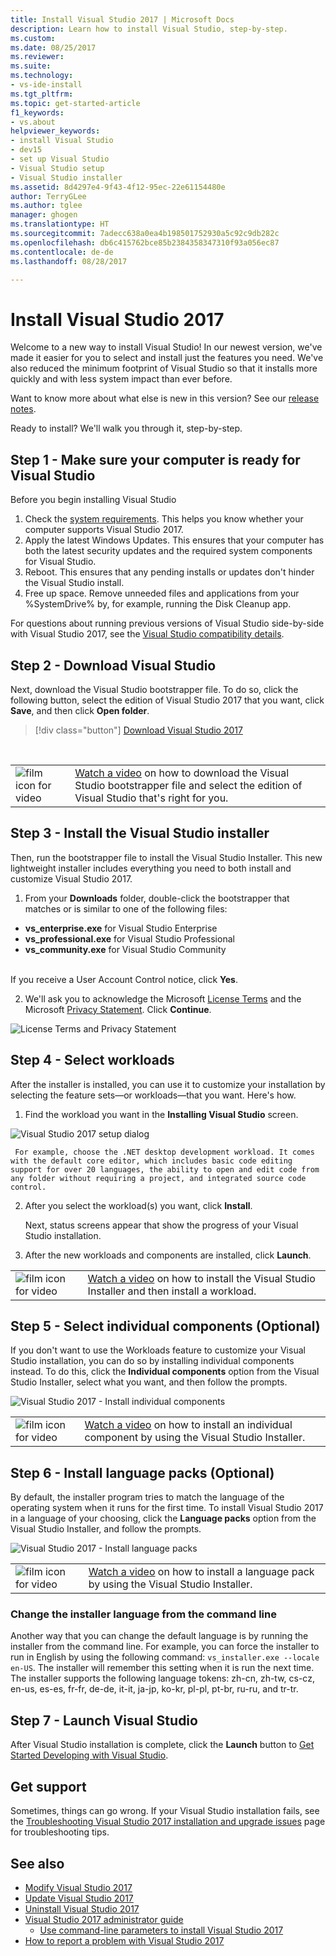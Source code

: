 ```yaml
---
title: Install Visual Studio 2017 | Microsoft Docs
description: Learn how to install Visual Studio, step-by-step.
ms.custom: 
ms.date: 08/25/2017
ms.reviewer: 
ms.suite: 
ms.technology:
- vs-ide-install
ms.tgt_pltfrm: 
ms.topic: get-started-article
f1_keywords:
- vs.about
helpviewer_keywords:
- install Visual Studio
- dev15
- set up Visual Studio
- Visual Studio setup
- Visual Studio installer
ms.assetid: 8d4297e4-9f43-4f12-95ec-22e61154480e
author: TerryGLee
ms.author: tglee
manager: ghogen
ms.translationtype: HT
ms.sourcegitcommit: 7adecc638a0ea4b198501752930a5c92c9db282c
ms.openlocfilehash: db6c415762bce85b2384358347310f93a056ec87
ms.contentlocale: de-de
ms.lasthandoff: 08/28/2017

---
```

# <a name="install-visual-studio-2017"></a>Install Visual Studio 2017
Welcome to a new way to install Visual Studio! In our newest version, we've made it easier for you to select and install just the features you need. We've also reduced the minimum footprint of Visual Studio so that it installs more quickly and with less system impact than ever before.

Want to know more about what else is new in this version? See our [release notes](https://www.visualstudio.com/news/releasenotes/vs2017-relnotes).   

Ready to install? We'll walk you through it, step-by-step.

## <a name="step-1---make-sure-your-computer-is-ready-for-visual-studio"></a>Step 1 - Make sure your computer is ready for Visual Studio
Before you begin installing Visual Studio

1. Check the [system requirements](https://www.visualstudio.com/productinfo/vs2017-system-requirements-vs). This helps you know whether your computer supports Visual Studio 2017.
2. Apply the latest Windows Updates. This ensures that your computer has both the latest security updates and the required system components for Visual Studio.
3. Reboot. This ensures that any pending installs or updates don't hinder the Visual Studio install.
4. Free up space. Remove unneeded files and applications from your %SystemDrive% by, for example, running the Disk Cleanup app.

For questions about running previous versions of Visual Studio side-by-side with Visual Studio 2017, see the [Visual Studio compatibility details](https://www.visualstudio.com/productinfo/vs2017-compatibility-vs#compatibility-with-previous-releases).

## <a name="step-2---download-visual-studio"></a>Step 2 - Download Visual Studio
Next, download the Visual Studio bootstrapper file. To do so, click the following button, select the edition of Visual Studio 2017 that you want, click **Save**, and then click **Open folder**.

 > [!div class="button"]
 > [Download Visual Studio 2017](https://aka.ms/vsdownload?utm_source=mscom&utm_campaign=msdocs)
<br/>


|         |         |
|---------|---------|
|  ![film icon for video](media/video-icon.png "Watch a video")  |    [Watch a video](https://mva.microsoft.com/en-US/training-courses-embed/getting-started-with-visual-studio-2017-17798/Download-the-Visual-Studio-Installer-GgrESHD6D_3311787171) on how to download the Visual Studio bootstrapper file and select the edition of Visual Studio that's right for you. |

## <a name="step-3---install-the-visual-studio-installer"></a>Step 3 - Install the Visual Studio installer  
Then, run the bootstrapper file to install the Visual Studio Installer. This new lightweight installer includes everything you need to both install and customize Visual Studio 2017.

1.  From your **Downloads** folder, double-click the bootstrapper that matches or is similar to one of the following files:

  * **vs_enterprise.exe** for Visual Studio Enterprise
  * **vs_professional.exe** for Visual Studio Professional
  * **vs_community.exe** for Visual Studio Community  <br><br>

  If you receive a User Account Control notice, click **Yes**.  

2.  We'll ask you to acknowledge the Microsoft [License Terms](https://www.visualstudio.com/license-terms/) and the Microsoft [Privacy Statement](https://go.microsoft.com/fwlink/?LinkID=824704). Click **Continue**.  

   ![License Terms and Privacy Statement](media/vs2017-privacy-and-license-terms.PNG "Microsoft License Terms and Privacy Statement")

## <a name="step-4---select-workloads"></a>Step 4 - Select workloads

After the installer is installed, you can use it to customize your installation by selecting the feature sets—or workloads—that you want. Here's how.

1.  Find the workload you want in the **Installing Visual Studio** screen.

  ![Visual Studio 2017 setup dialog](media/vs2017-workloads.PNG "Install Visual Studio workloads")

     For example, choose the .NET desktop development workload. It comes with the default core editor, which includes basic code editing support for over 20 languages, the ability to open and edit code from any folder without requiring a project, and integrated source code control.  

2.  After you select the workload(s) you want, click **Install**.  

    Next, status screens appear that show the progress of your Visual Studio installation.

3.  After the new workloads and components are installed, click **Launch**.

|         |         |
|---------|---------|
|  ![film icon for video](media/video-icon.png "Watch a video")  |    [Watch a video](https://mva.microsoft.com/en-US/training-courses-embed/getting-started-with-visual-studio-2017-17798/Install-Workloads-in-Visual-Studio-2017-jHE19HD6D_1611787171) on how to install the Visual Studio Installer and then install a workload. |

## <a name="step-5---select-individual-components-optional"></a>Step 5 - Select individual components (Optional)

If you don't want to use the Workloads feature to customize your Visual Studio installation, you can do so by installing individual components instead. To do this, click the **Individual components** option from the Visual Studio Installer, select what you want, and then follow the prompts.

  ![Visual Studio 2017 - Install individual components](media/vs2017-components.PNG "Install Visual Studio individual components")

  |         |         |
  |---------|---------|
  |  ![film icon for video](media/video-icon.png "Watch a video")  |   [Watch a video](https://mva.microsoft.com/en-US/training-courses-embed/getting-started-with-visual-studio-2017-17798/Install-Components-in-Visual-Studio-2017-ZMfaVID6D_7411787171) on how to install an individual component by using the Visual Studio Installer. |

## <a name="step-6---install-language-packs-optional"></a>Step 6 - Install language packs (Optional)

By default, the installer program tries to match the language of the operating system when it runs for the first time. To install Visual Studio 2017 in a language of your choosing, click the **Language packs** option from the Visual Studio Installer, and follow the prompts.

  ![Visual Studio 2017 - Install language packs](media/vs2017-languages.PNG "Install Visual Studio language packs")

  |         |         |
  |---------|---------|
  |  ![film icon for video](media/video-icon.png "Watch a video")  |   [Watch a video](https://mva.microsoft.com/en-US/training-courses-embed/getting-started-with-visual-studio-2017-17798/Install-Language-Packs-in-Visual-Studio-2017-ByT7yID6D_9011787171) on how to install a language pack by using the Visual Studio Installer. |

### <a name="change-the-installer-language-from-the-command-line"></a>Change the installer language from the command line

Another way that you can change the default language is by running the installer from the command line. For example, you can force the installer to run in English by using the following command: `vs_installer.exe --locale en-US`. The installer will remember this setting when it is run the next time. The installer supports the following language tokens: zh-cn, zh-tw, cs-cz, en-us, es-es, fr-fr, de-de, it-it, ja-jp, ko-kr, pl-pl, pt-br, ru-ru, and tr-tr.

## <a name="step-7---launch-visual-studio"></a>Step 7 - Launch Visual Studio

After Visual Studio installation is complete, click the **Launch** button to [Get Started Developing with Visual Studio](../ide/get-started-developing-with-visual-studio.md).

## <a name="get-support"></a>Get support
Sometimes, things can go wrong. If your Visual Studio installation fails, see the [Troubleshooting Visual Studio 2017 installation and upgrade issues](troubleshooting-installation-issues.md) page for troubleshooting tips.

## <a name="see-also"></a>See also  
* [Modify Visual Studio 2017](modify-visual-studio.md)
* [Update Visual Studio 2017](update-visual-studio.md)
* [Uninstall Visual Studio 2017](uninstall-visual-studio.md)
* [Visual Studio 2017 administrator guide](visual-studio-administrator-guide.md)
  * [Use command-line parameters to install Visual Studio 2017](use-command-line-parameters-to-install-visual-studio.md)
* [How to report a problem with Visual Studio 2017](../ide/how-to-report-a-problem-with-visual-studio-2017.md)


